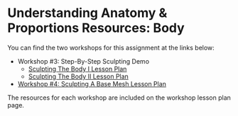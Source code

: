 # Understanding Anatomy & Proportions Resources: Body

<p>You can find the two workshops for this assignment at the links below:</p>
<ul>
<li>Workshop #3: Step-By-Step Sculpting Demo
<ul>
<li><span><a title=" Sculpting The Body I Lesson Plan" href="https://vertexschool.instructure.com/courses/296/pages/sculpting-the-body-i-lesson-plan?wrap=1" data-api-endpoint="https://vertexschool.instructure.com/api/v1/courses/296/pages/sculpting-the-body-i-lesson-plan" data-api-returntype="Page">Sculpting The Body I Lesson Plan</a></span></li>
<li><span><a title="Sculpting The Body II Lesson Plan " href="https://vertexschool.instructure.com/courses/296/pages/sculpting-the-body-ii-lesson-plan?wrap=1" data-api-endpoint="https://vertexschool.instructure.com/api/v1/courses/296/pages/sculpting-the-body-ii-lesson-plan" data-api-returntype="Page">Sculpting The Body II Lesson Plan</a></span></li>
</ul>
</li>
<li><span><a title=" Sculpting A Base Mesh Lesson Plan" href="https://vertexschool.instructure.com/courses/296/pages/sculpting-a-base-mesh-lesson-plan?wrap=1" data-api-endpoint="https://vertexschool.instructure.com/api/v1/courses/296/pages/sculpting-a-base-mesh-lesson-plan" data-api-returntype="Page">Workshop #4: Sculpting A Base Mesh Lesson Plan</a></span></li>
</ul>
<p>The resources for each workshop are included on the workshop lesson plan page.</p>
<p>&nbsp;</p>